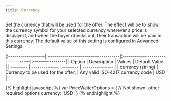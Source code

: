 ```yaml
---
title: Currency
---
```


Set the currency that will be used for the offer. The effect will be to show the currency symbol for your selected currency wherever a price is displayed, and when the buyer checks out, their transaction will be paid in this currency. The default value of this setting is configured in Advanced Settings.

|:------------------|:-----------------------------------|:---------------------------------|:----------------|
| Option            | Description                        | Values                           | Default Value   |
| --------          | -------------                      | --------                         | --------------- |
| currency (string) | Currency to be used for the offer. | Any valid ISO-4217 currency code | USD             |

{% highlight javascript %}
var PriceWaiterOptions = {
    // Not shown: other required options
    currency: 'USD'
}
{% endhighlight %}
